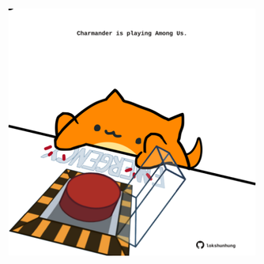 <!-- built at 25/03/2023, 12:00:56 UTC -->
<p align="center">
  <img width="500" height="500" src="./ReadmeImage.svg">
</p>
